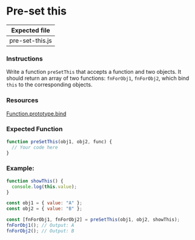 # Pre-set this

| Expected file   |
| --------------- |
| pre-set-this.js |

### Instructions

Write a function `preSetThis` that accepts a function and two objects. It should return an array of two functions: `fnForObj1`, `fnForObj2`, which bind `this` to the corresponding objects.

### Resources

[Function.prototype.bind](https://developer.mozilla.org/en-US/docs/Web/JavaScript/Reference/Global_Objects/Function/bind)

### Expected Function

```js
function preSetThis(obj1, obj2, func) {
  // Your code here
}
```

### Example:

```js
function showThis() {
  console.log(this.value);
}

const obj1 = { value: "A" };
const obj2 = { value: "B" };

const [fnForObj1, fnForObj2] = preSetThis(obj1, obj2, showThis);
fnForObj1(); // Output: A
fnForObj2(); // Output: B
```
